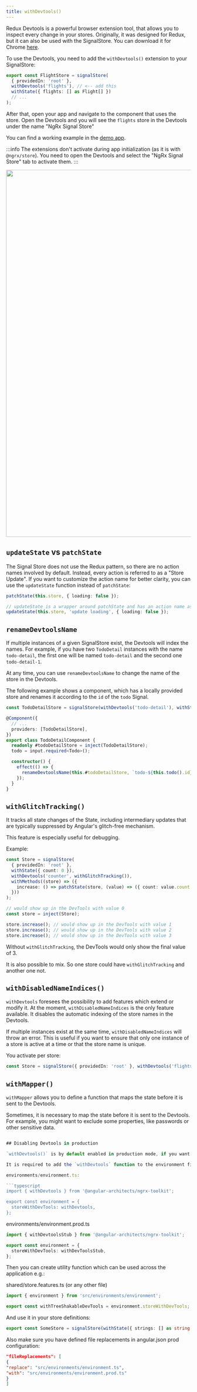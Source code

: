 ```yaml
---
title: withDevtools()
---
```


Redux Devtools is a powerful browser extension tool, that allows you to inspect every change in your stores. Originally, it was designed for Redux, but it can also be used with the SignalStore. You can download it for Chrome [here](https://chrome.google.com/webstore/detail/redux-devtools/lmhkpmbekcpmknklioeibfkpmmfibljd).

To use the Devtools, you need to add the `withDevtools()` extension to your SignalStore:

```typescript
export const FlightStore = signalStore(
  { providedIn: 'root' },
  withDevtools('flights'), // <-- add this
  withState({ flights: [] as Flight[] })
  // ...
);
```

After that, open your app and navigate to the component that uses the store. Open the Devtools and you will see the `flights` store in the Devtools under the name "NgRx Signal Store"

You can find a working example in the [demo app](https://github.com/angular-architects/ngrx-toolkit/blob/main/apps/demo/src/app/devtools/todo-store.ts).

:::info
The extensions don't activate during app initialization (as it is with `@ngrx/store`). You need to open the Devtools and select the "NgRx Signal Store" tab to activate them.
:::

<img src="../img/devtools.png" width="1000" />

## `updateState` vs `patchState`

The Signal Store does not use the Redux pattern, so there are no action names involved by default. Instead, every action is referred to as a "Store Update". If you want to customize the action name for better clarity, you can use the `updateState` function instead of `patchState`:

```typescript
patchState(this.store, { loading: false });

// updateState is a wrapper around patchState and has an action name as second parameter
updateState(this.store, 'update loading', { loading: false });
```

## `renameDevtoolsName`

If multiple instances of a given SignalStore exist, the Devtools will index the names. For example, if you have two `TodoDetail` instances with the name `todo-detail`, the first one will be named `todo-detail` and the second one `todo-detail-1`.

At any time, you can use `renameDevtoolsName` to change the name of the store in the Devtools.

The following example shows a component, which has a locally provided store and renames it according to the `id` of the `todo` Signal.

```typescript
const TodoDetailStore = signalStore(withDevtools('todo-detail'), withState({ id: 1 }));

@Component({
  // ...
  providers: [TodoDetailStore],
})
export class TodoDetailComponent {
  readonly #todoDetailStore = inject(TodoDetailStore);
  todo = input.required<Todo>();

  constructor() {
    effect(() => {
      renameDevtoolsName(this.#todoDetailStore, `todo-${this.todo().id}`);
    });
  }
}
```

## `withGlitchTracking()`

It tracks all state changes of the State, including intermediary updates
that are typically suppressed by Angular's glitch-free mechanism.

This feature is especially useful for debugging.

Example:

```typescript
const Store = signalStore(
  { providedIn: 'root' },
  withState({ count: 0 }),
  withDevtools('counter', withGlitchTracking()),
  withMethods((store) => ({
    increase: () => patchState(store, (value) => ({ count: value.count + 1 })),
  }))
);

// would show up in the DevTools with value 0
const store = inject(Store);

store.increase(); // would show up in the DevTools with value 1
store.increase(); // would show up in the DevTools with value 2
store.increase(); // would show up in the DevTools with value 3
```

Without `withGlitchTracking`, the DevTools would only show the final value of 3.

It is also possible to mix. So one store could have `withGlitchTracking` and another one not.

## `withDisabledNameIndices()`

`withDevtools` foresees the possibility to add features which extend or modify it. At the moment, `withDisabledNameIndices` is the only feature available. It disables the automatic indexing of the store names in the Devtools.

If multiple instances exist at the same time, `withDisabledNameIndices` will throw an error. This is useful if you want to ensure that only one instance of a store is active at a time or that the store name is unique.

You activate per store:

```typescript
const Store = signalStore({ providedIn: 'root' }, withDevtools('flights', withDisabledNameIndices()), withState({ airline: 'Lufthansa' }));
```

## `withMapper()`

`withMapper` allows you to define a function that maps the state before it is sent to the Devtools.

Sometimes, it is necessary to map the state before it is sent to the Devtools. For example, you might want to exclude some properties, like passwords or other sensitive data.

````typescript

## Disabling Devtools in production

`withDevtools()` is by default enabled in production mode, if you want to tree-shake it from the application bundle you need to abstract it in your environment file.

It is required to add the `withDevtools` function to the environment files.

environments/environment.ts:

```typescript
import { withDevtools } from '@angular-architects/ngrx-toolkit';

export const environment = {
  storeWithDevTools: withDevtools,
};
````

environments/environment.prod.ts

```typescript
import { withDevtoolsStub } from '@angular-architects/ngrx-toolkit';

export const environment = {
  storeWithDevTools: withDevToolsStub,
};
```

Then you can create utility function which can be used across the application
e.g.:

shared/store.features.ts (or any other file)

```typescript
import { environment } from 'src/environments/environment';

export const withTreeShakableDevTools = environment.storeWithDevTools;
```

And use it in your store definitions:

```typescript
export const SomeStore = signalStore(withState({ strings: [] as string[] }), withTreeShakableDevTools('featureName'));
```

Also make sure you have defined file replacements in angular.json prod configuration:

```json
"fileReplacements": [
{
"replace": "src/environments/environment.ts",
"with": "src/environments/environment.prod.ts"
}
]
```
